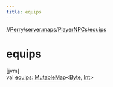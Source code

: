 ```yaml
---
title: equips
---
```

//[Perry](../../../index.html)/[server.maps](../index.html)/[PlayerNPCs](index.html)/[equips](equips.html)



# equips



[jvm]\
val [equips](equips.html): [MutableMap](https://kotlinlang.org/api/latest/jvm/stdlib/kotlin.collections/-mutable-map/index.html)<[Byte](https://kotlinlang.org/api/latest/jvm/stdlib/kotlin/-byte/index.html), [Int](https://kotlinlang.org/api/latest/jvm/stdlib/kotlin/-int/index.html)>




